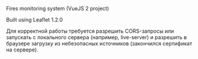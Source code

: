 Fires monitoring system (VueJS 2 project)

Built using Leaflet 1.2.0

Для корректной работы требуется разрешить CORS-запросы или запускать с локального сервера (например, live-server) и разрешить в браузере загрузку из небезопасных источников (закончился сертификат на сервере).